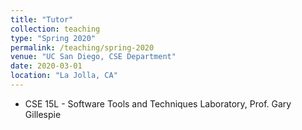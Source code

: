 ```yaml
---
title: "Tutor"
collection: teaching
type: "Spring 2020"
permalink: /teaching/spring-2020
venue: "UC San Diego, CSE Department"
date: 2020-03-01
location: "La Jolla, CA"
---
```

- CSE 15L - Software Tools and Techniques Laboratory, Prof. Gary Gillespie
